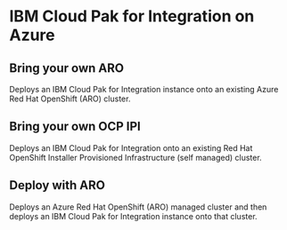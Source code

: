 # IBM Cloud Pak for Integration on Azure

## Bring your own ARO

Deploys an IBM Cloud Pak for Integration instance onto an existing Azure Red Hat OpenShift (ARO) cluster. 

## Bring your own OCP IPI

Deploys an IBM Cloud Pak for Integration onto an existing Red Hat OpenShift Installer Provisioned Infrastructure (self managed) cluster.

## Deploy with ARO

Deploys an Azure Red Hat OpenShift (ARO) managed cluster and then deploys an IBM Cloud Pak for Integration instance onto that cluster.
